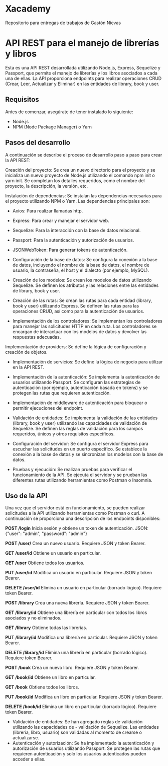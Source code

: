 # Xacademy
Repositorio para entregas de trabajos de Gastón Nievas

# API REST para el manejo de librerías y libros
Esta es una API REST desarrollada utilizando Node.js, Express, Sequelize y Passport, que permite el manejo de librerías y los libros asociados a cada una de ellas. La API proporciona endpoints para realizar operaciones CRUD (Crear, Leer, Actualizar y Eliminar) en las entidades de library, book y user.

## Requisitos
Antes de comenzar, asegúrate de tener instalado lo siguiente:

- Node.js
- NPM (Node Package Manager) o Yarn

## Pasos del desarrollo
A continuación se describe el proceso de desarrollo paso a paso para crear la API REST:

Creación del proyecto: Se crea un nuevo directorio para el proyecto y se inicializa un nuevo proyecto de Node.js utilizando el comando npm init o yarn init. Se completan los detalles requeridos, como el nombre del proyecto, la descripción, la versión, etc.

Instalación de dependencias: Se instalan las dependencias necesarias para el proyecto utilizando NPM o Yarn. Las dependencias principales son:

  - Axios: Para realizar llamadas http.
  - Express: Para crear y manejar el servidor web.
  - Sequelize: Para la interacción con la base de datos relacional.
  - Passport: Para la autenticación y autorización de usuarios.
  - JSONWebToken: Para generar tokens de autenticación.

- Configuración de la base de datos: Se configura la conexión a la base de datos, incluyendo el nombre de la base de datos, el nombre de usuario, la contraseña, el host y el dialecto (por ejemplo, MySQL).

- Creación de los modelos: Se crean los modelos de datos utilizando Sequelize. Se definen los atributos y las relaciones entre las entidades de library, book y user.

- Creación de las rutas: Se crean las rutas para cada entidad (library, book y user) utilizando Express. Se definen las rutas para las operaciones CRUD, así como para la autenticación de usuarios.

- Implementación de los controladores: Se implementan los controladores para manejar las solicitudes HTTP en cada ruta. Los controladores se encargan de interactuar con los modelos de datos y devolver las respuestas adecuadas.

Implementación de providers: Se define la lógica de configuración y creación de objetos.

- Implementación de servicios: Se define la lógica de negocio para utilizar en la API REST. 

- Implementación de la autenticación: Se implementa la autenticación de usuarios utilizando Passport. Se configuran las estrategias de autenticación (por ejemplo, autenticación basada en tokens) y se protegen las rutas que requieren autenticación.

- Implementación de middleware de autenticación para bloquear o permitir ejecuciones del endpoint.

- Validación de entidades: Se implementa la validación de las entidades (library, book y user) utilizando las capacidades de validación de Sequelize. Se definen las reglas de validación para los campos requeridos, únicos y otros requisitos específicos.

- Configuración del servidor: Se configura el servidor Express para escuchar las solicitudes en un puerto específico. Se establece la conexión a la base de datos y se sincronizan los modelos con la base de datos.

- Pruebas y ejecución: Se realizan pruebas para verificar el funcionamiento de la API. Se ejecuta el servidor y se prueban las diferentes rutas utilizando herramientas como Postman o Insomnia.

## Uso de la API
Una vez que el servidor está en funcionamiento, se pueden realizar solicitudes a la API utilizando herramientas como Postman o curl. A continuación se proporciona una descripción de los endpoints disponibles:

**POST /login** Inicia sesión y obtiene un token de autenticación.
JSON: {"user": "admin", "password": "admin"}

**POST /user/** Crea un nuevo usuario. Requiere JSON y token Bearer.

**GET /user/id** Obtiene un usuario en particular.

**GET /user** Obtiene todos los usuarios.

**PUT /user/id** Modifica un usuario en particular. Requiere JSON y token Bearer.

**DELETE /user/id** Elimina un usuario en particular (borrado lógico). Requiere token Bearer.


**POST /library** Crea una nueva librería. Requiere JSON y token Bearer.

**GET /library/id** Obtiene una librería en particular con todos los libros asociados y no eliminados.

**GET /library** Obtiene todas las librerías.

**PUT /library/id** Modifica una librería en particular. Requiere JSON y token Bearer.

**DELETE /library/id** Elimina una librería en particular (borrado lógico). Requiere token Bearer.


**POST /book** Crea un nuevo libro. Requiere JSON y token Bearer.

**GET /book/id** Obtiene un libro en particular.

**GET /book** Obtiene todos los libros.

**PUT /book/id** Modifica un libro en particular. Requiere JSON y token Bearer.

**DELETE /book/id** Elimina un libro en particular (borrado lógico). Requiere token Bearer.

- Validación de entidades: Se han agregado reglas de validación utilizando las capacidades de - validación de Sequelize. Las entidades (librería, libro, usuario) son validadas al momento de crearse o actualizarse.
- Autenticación y autorización: Se ha implementado la autenticación y autorización de usuarios utilizando Passport. Se protegen las rutas que requieren autenticación y solo los usuarios autenticados pueden acceder a ellas.
